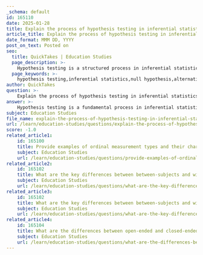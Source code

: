 ```yaml
---
_schema: default
id: 165110
date: 2025-01-28
title: Explain the process of hypothesis testing in inferential statistics.
article_title: Explain the process of hypothesis testing in inferential statistics.
date_format: MMM DD, YYYY
post_on_text: Posted on
seo:
  title: QuickTakes | Education Studies
  page_description: >-
    Hypothesis testing is a structured process in inferential statistics used to make conclusions about populations based on sample data. It involves formulating hypotheses, selecting statistical tests, calculating test statistics, and interpreting p-values to determine the validity of claims in research.
  page_keywords: >-
    hypothesis testing,inferential statistics,null hypothesis,alternative hypothesis,significance level,p-value,test statistic,statistical tests,data collection,statistical significance
author: QuickTakes
question: >-
    Explain the process of hypothesis testing in inferential statistics.
answer: >-
    Hypothesis testing is a fundamental process in inferential statistics that allows researchers to make conclusions about a population based on sample data. Here’s a detailed explanation of the hypothesis testing process:\n\n### Steps in Hypothesis Testing\n\n1. **Formulate Hypotheses**:\n   - **Null Hypothesis (H0)**: This is a statement that there is no effect or no difference. It serves as the default or starting assumption.\n   - **Alternative Hypothesis (H1 or Ha)**: This statement reflects the presence of an effect or a difference. It is what the researcher aims to support.\n\n2. **Select a Significance Level (α)**:\n   - The significance level, often set at 0.05, represents the probability of rejecting the null hypothesis when it is actually true (Type I error). This threshold helps determine the criteria for making a decision about the hypotheses.\n\n3. **Choose the Appropriate Statistical Test**:\n   - The choice of test depends on the type of data (categorical or continuous), the number of groups being compared, and the distribution of the data. Common tests include t-tests, ANOVA, chi-square tests, and regression analysis.\n\n4. **Collect Data**:\n   - Gather data through experiments, surveys, or observational studies. Ensure that the data collection methods are reliable and valid to minimize bias.\n\n5. **Calculate the Test Statistic**:\n   - Using the chosen statistical test, calculate the test statistic (e.g., t-value, F-value, chi-square statistic) based on the sample data. This statistic helps determine how far the sample statistic is from the null hypothesis.\n\n6. **Determine the P-Value**:\n   - The p-value indicates the probability of obtaining results at least as extreme as the observed results, assuming the null hypothesis is true. A lower p-value suggests stronger evidence against the null hypothesis.\n\n7. **Make a Decision**:\n   - Compare the p-value to the significance level (α):\n     - If the p-value ≤ α, reject the null hypothesis (suggesting evidence in favor of the alternative hypothesis).\n     - If the p-value > α, fail to reject the null hypothesis (suggesting insufficient evidence to support the alternative hypothesis).\n\n8. **Draw Conclusions**:\n   - Based on the decision made in the previous step, interpret the results in the context of the research question. Discuss the implications of the findings and any limitations of the study.\n\n9. **Report Results**:\n   - Clearly communicate the findings, including the test statistic, p-value, and whether the null hypothesis was rejected or not. Provide context and relevance to the research question.\n\n### Importance of Hypothesis Testing\n\nHypothesis testing is crucial in research as it provides a structured method for making inferences about populations based on sample data. It helps researchers determine whether observed effects are statistically significant or could have occurred by chance. This process is essential for validating theories, guiding decision-making, and advancing knowledge in various fields.\n\nIn summary, hypothesis testing is a systematic approach that involves formulating hypotheses, selecting appropriate tests, analyzing data, and making informed decisions based on statistical evidence.
subject: Education Studies
file_name: explain-the-process-of-hypothesis-testing-in-inferential-statistics.md
url: /learn/education-studies/questions/explain-the-process-of-hypothesis-testing-in-inferential-statistics
score: -1.0
related_article1:
    id: 165100
    title: Provide examples of ordinal measurement types and their characteristics.
    subject: Education Studies
    url: /learn/education-studies/questions/provide-examples-of-ordinal-measurement-types-and-their-characteristics
related_article2:
    id: 165102
    title: What are the key differences between between-subjects and within-subjects experimental designs?
    subject: Education Studies
    url: /learn/education-studies/questions/what-are-the-key-differences-between-betweensubjects-and-withinsubjects-experimental-designs
related_article3:
    id: 165102
    title: What are the key differences between between-subjects and within-subjects experimental designs?
    subject: Education Studies
    url: /learn/education-studies/questions/what-are-the-key-differences-between-betweensubjects-and-withinsubjects-experimental-designs
related_article4:
    id: 165104
    title: What are the differences between open-ended and closed-ended survey questions?
    subject: Education Studies
    url: /learn/education-studies/questions/what-are-the-differences-between-openended-and-closedended-survey-questions
---
```


&nbsp;